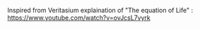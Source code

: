 Inspired from Veritasium explaination of "The equation of Life" : https://www.youtube.com/watch?v=ovJcsL7vyrk
